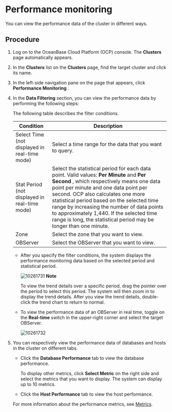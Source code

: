 Performance monitoring
===========================================

You can view the performance data of the cluster in different ways.

Procedure
------------------------------

1. Log on to the OceanBase Cloud Platform (OCP) console. The **Clusters** page automatically appears.



2. In the **Clusters** list on the **Clusters** page, find the target cluster and click its name.



3. In the left-side navigation pane on the page that appears, click **Performance Monitoring** .



4. In the **Data Filtering** section, you can view the performance data by performing the following steps:

   The following table describes the filter conditions.


   |                 **Condition**                 |                                                                                                                                                                                                          **Description**                                                                                                                                                                                                          |
   |-----------------------------------------------|-----------------------------------------------------------------------------------------------------------------------------------------------------------------------------------------------------------------------------------------------------------------------------------------------------------------------------------------------------------------------------------------------------------------------------------|
   | Select Time (not displayed in real-time mode) | Select a time range for the data that you want to query.                                                                                                                                                                                                                                                                                                                                                                          |
   | Stat Period (not displayed in real-time mode) | Select the statistical period for each data point. Valid values: **Per Minute** and **Per Second** , which respectively means one data point per minute and one data point per second. OCP also calculates one more statistical period based on the selected time range by increasing the number of data points to approximately 1,440. If the selected time range is long, the statistical period may be longer than one minute. |
   | Zone                                          | Select the zone that you want to view.                                                                                                                                                                                                                                                                                                                                                                                            |
   | OBServer                                      | Select the OBServer that you want to view.                                                                                                                                                                                                                                                                                                                                                                                        |


   * After you specify the filter conditions, the system displays the performance monitoring data based on the selected period and statistical period.

     ![10261731](https://help-static-aliyun-doc.aliyuncs.com/assets/img/en-US/7237567361/p344207.png)
     **Note**



     To view the trend details over a specific period, drag the pointer over the period to select this period. The system will then zoom in to display the trend details. After you view the trend details, double-click the trend chart to return to normal.


   * To view the performance data of an OBServer in real time, toggle on the **Real-time** switch in the upper-right corner and select the target OBServer.

     ![10261732](https://help-static-aliyun-doc.aliyuncs.com/assets/img/en-US/7237567361/p344211.png)





5. You can respectively view the performance data of databases and hosts in the cluster on different tabs.

   * Click the **Database Performance** tab to view the database performance.

     To display other metrics, click **Select Metric** on the right side and select the metrics that you want to display. The system can display up to 10 metrics.


   * Click the **Host Performance** tab to view the host performance.






   For more information about the performance metrics, see [Metrics](../12.appendix/8.monitoring-metrics.md).





